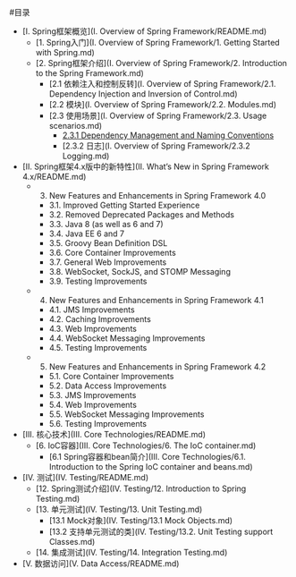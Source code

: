 #目录

* [I. Spring框架概览](I. Overview of Spring Framework/README.md)
    * [1. Spring入门](I. Overview of Spring Framework/1. Getting Started with Spring.md)
    * [2. Spring框架介绍](I. Overview of Spring Framework/2. Introduction to the Spring Framework.md)
      * [2.1 依赖注入和控制反转](I. Overview of Spring Framework/2.1. Dependency Injection and Inversion of Control.md)
      * [2.2 模块](I. Overview of Spring Framework/2.2. Modules.md)
      * [2.3 使用场景](I. Overview of Spring Framework/2.3. Usage scenarios.md)
        * [2.3.1 Dependency Management and Naming Conventions]()
        * [2.3.2 日志](I. Overview of Spring Framework/2.3.2 Logging.md)
* [II. Spring框架4.x版中的新特性](II. What’s New in Spring Framework 4.x/README.md)
    * 3. New Features and Enhancements in Spring Framework 4.0
      * 3.1. Improved Getting Started Experience
      * 3.2. Removed Deprecated Packages and Methods
      * 3.3. Java 8 (as well as 6 and 7)
      * 3.4. Java EE 6 and 7
      * 3.5. Groovy Bean Definition DSL
      * 3.6. Core Container Improvements
      * 3.7. General Web Improvements
      * 3.8. WebSocket, SockJS, and STOMP Messaging
      * 3.9. Testing Improvements
    * 4. New Features and Enhancements in Spring Framework 4.1
      * 4.1. JMS Improvements
      * 4.2. Caching Improvements
      * 4.3. Web Improvements
      * 4.4. WebSocket Messaging Improvements
      * 4.5. Testing Improvements
    * 5. New Features and Enhancements in Spring Framework 4.2
      * 5.1. Core Container Improvements
      * 5.2. Data Access Improvements
      * 5.3. JMS Improvements
      * 5.4. Web Improvements
      * 5.5. WebSocket Messaging Improvements
      * 5.6. Testing Improvements
* [III. 核心技术](III. Core Technologies/README.md)
    * [6. IoC容器](III. Core Technologies/6. The IoC container.md)
      * [6.1 Spring容器和bean简介](III. Core Technologies/6.1. Introduction to the Spring IoC container and beans.md)
* [IV. 测试](IV. Testing/README.md)
    * [12. Spring测试介绍](IV. Testing/12. Introduction to Spring Testing.md)
    * [13. 单元测试](IV. Testing/13. Unit Testing.md)
      * [13.1 Mock对象](IV. Testing/13.1 Mock Objects.md)
      * [13.2 支持单元测试的类](IV. Testing/13.2. Unit Testing support Classes.md)
    * [14. 集成测试](IV. Testing/14. Integration Testing.md)
* [V. 数据访问](V. Data Access/README.md)

